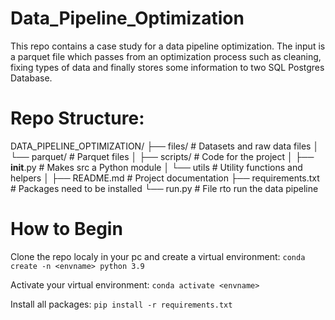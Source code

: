 # Data_Pipeline_Optimization
This repo contains a case study for a data pipeline optimization. The input is a parquet file which passes from an optimization process
such as cleaning, fixing types of data and finally stores some information to two SQL Postgres Database.

# Repo Structure:

DATA_PIPELINE_OPTIMIZATION/
├── files/                         # Datasets and raw data files
│   └── parquet/                   # Parquet files
│
├── scripts/                       # Code for the project
│   ├── __init__.py                # Makes src a Python module
│   └── utils                      # Utility functions and helpers
│
├── README.md                      # Project documentation
├── requirements.txt               # Packages need to be installed
└── run.py                         # File rto run the data pipeline

# How to  Begin

Clone the repo localy in your pc and create a virtual environment:
`conda create -n <envname> python 3.9`

Activate your virtual environment:
`conda activate <envname>`

Install all packages:
`pip install -r requirements.txt`